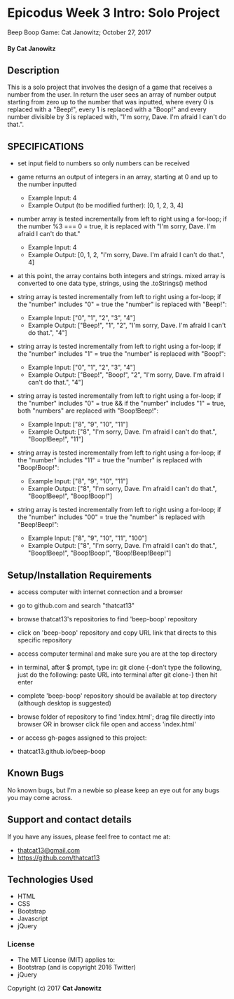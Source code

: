 # Epicodus Week 3 Intro: Solo Project

Beep Boop Game: Cat Janowitz; October 27, 2017

#### By Cat Janowitz

## Description

This is a solo project that involves the design of a game that receives a number from the user. In return the user sees an array of number output starting from zero up to the number that was inputted, where every 0 is replaced with a "Beep!", every 1 is replaced with a "Boop!" and every number divisible by 3 is replaced with, "I'm sorry, Dave. I'm afraid I can't do that.".

## SPECIFICATIONS

* set input field to numbers so only numbers can be received
* game returns an output of integers in an array, starting at 0 and up to the number inputted
  * Example Input: 4
  * Example Output (to be modified further): [0, 1, 2, 3, 4]

* number array is tested incrementally from left to right using a for-loop; if the number %3 === 0 = true, it is replaced with "I'm sorry, Dave. I'm afraid I can't do that."
  * Example Input: 4
  * Example Output: [0, 1, 2, "I'm sorry, Dave. I'm afraid I can't do that.", 4]

* at this point, the array contains both integers and strings. mixed array is converted to one data type, strings, using the .toStrings() method

* string array is tested incrementally from left to right using a for-loop; if the "number" includes "0" = true the "number" is replaced with "Beep!":
  * Example Input: ["0", "1", "2", "3", "4"]
  * Example Output: ["Beep!", "1", "2", "I'm sorry, Dave. I'm afraid I can't do that.", "4"]

* string array is tested incrementally from left to right using a for-loop; if the "number" includes "1" = true the "number" is replaced with "Boop!":
  * Example Input: ["0", "1", "2", "3", "4"]
  * Example Output: ["Beep!", "Boop!", "2", "I'm sorry, Dave. I'm afraid I can't do that.", "4"]

* string array is tested incrementally from left to right using a for-loop; if the "number" includes "0" = true && if the "number" includes "1" = true, both "numbers" are replaced with "Boop!Beep!":
  * Example Input: ["8", "9", "10", "11"]
  * Example Output: ["8", "I'm sorry, Dave. I'm afraid I can't do that.", "Boop!Beep!", "11"]

* string array is tested incrementally from left to right using a for-loop; if the "number" includes "11" = true the "number" is replaced with "Boop!Boop!":
  * Example Input: ["8", "9", "10", "11"]
  * Example Output: ["8", "I'm sorry, Dave. I'm afraid I can't do that.", "Boop!Beep!", "Boop!Boop!"]

* string array is tested incrementally from left to right using a for-loop; if the "number" includes "00" = true the "number" is replaced with "Beep!Beep!":
  * Example Input: ["8", "9", "10", "11", "100"]
  * Example Output: ["8", "I'm sorry, Dave. I'm afraid I can't do that.", "Boop!Beep!", "Boop!Boop!", "Boop!Beep!Beep!"]




## Setup/Installation Requirements

* access computer with internet connection and a browser
* go to github.com and search "thatcat13"
* browse thatcat13's repositories to find 'beep-boop' repository
* click on 'beep-boop' repository and copy URL link that directs to this specific repository
* access computer terminal and make sure you are at the top directory
* in terminal, after $ prompt, type in: git clone {-don't type the following, just do the following: paste URL into terminal after git clone-} then hit enter
* complete 'beep-boop' repository should be available at top directory (although desktop is suggested)
* browse folder of repository to find 'index.html'; drag file directly into browser OR in browser click file open and access 'index.html'


* or access gh-pages assigned to this project:
* thatcat13.github.io/beep-boop



## Known Bugs

No known bugs, but I'm a newbie so please keep an eye out for any bugs you may come across.

## Support and contact details

If you have any issues, please feel free to contact me at:
* thatcat13@gmail.com
* https://github.com/thatcat13

## Technologies Used

* HTML
* CSS
* Bootstrap
* Javascript
* jQuery

### License

* The MIT License (MIT) applies to:
* Bootstrap (and is copyright 2016 Twitter)
* jQuery


Copyright (c) 2017 **Cat Janowitz**
